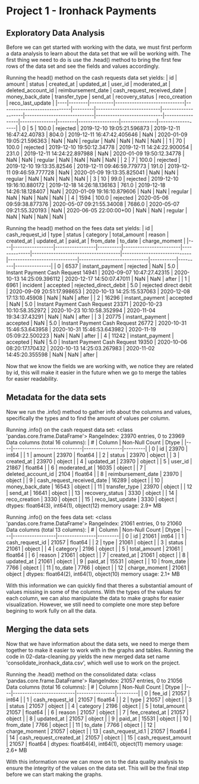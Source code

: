 # Project 1 - Ironhack Payments

## Exploratory Data Analysis

Before we can get started with working with the data, we must first perform a data analysis to learn about the data set that we will be working with. The first thing we need to do is use the .head() method to bring
the first few rows of the data set and see the fields and values accordingly.

Running the head() method on the cash requests data set yields:
| id | amount | status   | created_at                  | updated_at                  | user_id | moderated_at              | deleted_account_id | reimbursement_date         | cash_request_received_date | money_back_date | transfer_type | send_at | recovery_status | reco_creation | reco_last_update |
|----|--------|----------|-----------------------------|-----------------------------|---------|---------------------------|--------------------|-----------------------------|----------------------------|-----------------|---------------|--------|-----------------|---------------|------------------|
| 0  | 5      | 100.0    | rejected                   | 2019-12-10 19:05:21.596873 | 2019-12-11 16:47:42.40783  | 804.0   | 2019-12-11 16:47:42.405646 | NaN                 | 2020-01-09 19:05:21.596363 | NaN                        | NaN             | regular       | NaN    | NaN             | NaN           | NaN              |
| 1  | 70     | 100.0    | rejected                   | 2019-12-10 19:50:12.34778  | 2019-12-11 14:24:22.900054 | 231.0   | 2019-12-11 14:24:22.897988 | NaN                 | 2020-01-09 19:50:12.34778  | NaN                        | NaN             | regular       | NaN    | NaN             | NaN           | NaN              |
| 2  | 7      | 100.0    | rejected                   | 2019-12-10 19:13:35.82546  | 2019-12-11 09:46:59.779773 | 191.0   | 2019-12-11 09:46:59.777728 | NaN                 | 2020-01-09 19:13:35.825041 | NaN                        | NaN             | regular       | NaN    | NaN             | NaN           | NaN              |
| 3  | 10     | 99.0     | rejected                   | 2019-12-10 19:16:10.880172 | 2019-12-18 14:26:18.136163 | 761.0   | 2019-12-18 14:26:18.128407 | NaN                 | 2020-01-09 19:16:10.879606 | NaN                        | NaN             | regular       | NaN    | NaN             | NaN           | NaN              |
| 4  | 1594   | 100.0    | rejected                   | 2020-05-06 09:59:38.877376 | 2020-05-07 09:21:55.34008  | 7686.0  | 2020-05-07 09:21:55.320193 | NaN                 | 2020-06-05 22:00:00+00     | NaN                        | NaN             | regular       | NaN    | NaN             | NaN           | NaN              |

Running the head() method on the fees data set yields:
| id | cash_request_id | type            | status   | category               | total_amount | reason                              | created_at                  | updated_at                  | paid_at                     | from_date | to_date | charge_moment |
|----|-----------------|-----------------|----------|------------------------|--------------|-------------------------------------|-----------------------------|-----------------------------|-----------------------------|-----------|---------|---------------|
| 0  | 6537           | instant_payment | rejected | NaN                    | 5.0          | Instant Payment Cash Request 14941 | 2020-09-07 10:47:27.42315  | 2020-10-13 14:25:09.396112 | 2020-12-17 14:50:07.47011  | NaN       | NaN     | after         |
| 1  | 6961           | incident        | accepted | rejected_direct_debit  | 5.0          | rejected direct debit              | 2020-09-09 20:51:17.998653 | 2020-10-13 14:25:15.537063 | 2020-12-08 17:13:10.45908  | NaN       | NaN     | after         |
| 2  | 16296          | instant_payment | accepted | NaN                    | 5.0          | Instant Payment Cash Request 23371 | 2020-10-23 10:10:58.352972 | 2020-10-23 10:10:58.352994 | 2020-11-04 19:34:37.43291  | NaN       | NaN     | after         |
| 3  | 20775          | instant_payment | accepted | NaN                    | 5.0          | Instant Payment Cash Request 26772 | 2020-10-31 15:46:53.643958 | 2020-10-31 15:46:53.643982 | 2020-11-19 05:09:22.500223 | NaN       | NaN     | after         |
| 4  | 11242          | instant_payment | accepted | NaN                    | 5.0          | Instant Payment Cash Request 19350 | 2020-10-06 08:20:17.170432 | 2020-10-13 14:25:03.267983 | 2020-11-02 14:45:20.355598 | NaN       | NaN     | after         |

Now that we know the fields we are working with, we notice they are related by id, this will make it easier in the future when we go to merge the tables for easier readability.

## Metadata for the data sets

Now we run the .info() method to gather info about the columns and values, specifically the types and to find the amount of values per column.

Running .info() on the cash request data set:
<class 'pandas.core.frame.DataFrame'>
RangeIndex: 23970 entries, 0 to 23969
Data columns (total 16 columns):
| #  | Column                      | Non-Null Count | Dtype   |
|----|-----------------------------|----------------|---------|
| 0  | id                          | 23970          | int64   |
| 1  | amount                      | 23970          | float64 |
| 2  | status                      | 23970          | object  |
| 3  | created_at                  | 23970          | object  |
| 4  | updated_at                  | 23970          | object  |
| 5  | user_id                     | 21867          | float64 |
| 6  | moderated_at                | 16035          | object  |
| 7  | deleted_account_id          | 2104           | float64 |
| 8  | reimbursement_date          | 23970          | object  |
| 9  | cash_request_received_date  | 16289          | object  |
| 10 | money_back_date             | 16543          | object  |
| 11 | transfer_type               | 23970          | object  |
| 12 | send_at                     | 16641          | object  |
| 13 | recovery_status             | 3330           | object  |
| 14 | reco_creation               | 3330           | object  |
| 15 | reco_last_update            | 3330           | object  |
dtypes: float64(3), int64(1), object(12)
memory usage: 2.9+ MB

Running .info() on the fees data set:
<class 'pandas.core.frame.DataFrame'>
RangeIndex: 21061 entries, 0 to 21060
Data columns (total 13 columns):
| #  | Column           | Non-Null Count | Dtype   |
|----|------------------|----------------|---------|
| 0  | id               | 21061          | int64   |
| 1  | cash_request_id  | 21057          | float64 |
| 2  | type             | 21061          | object  |
| 3  | status           | 21061          | object  |
| 4  | category         | 2196           | object  |
| 5  | total_amount     | 21061          | float64 |
| 6  | reason           | 21061          | object  |
| 7  | created_at       | 21061          | object  |
| 8  | updated_at       | 21061          | object  |
| 9  | paid_at          | 15531          | object  |
| 10 | from_date        | 7766           | object  |
| 11 | to_date          | 7766           | object  |
| 12 | charge_moment    | 21061          | object  |
dtypes: float64(2), int64(1), object(10)
memory usage: 2.1+ MB

With this information we can quickly find that theres a substantial amount of values missing in some of the columns. With the types of the values for each column, we can also manipulate the data to 
make graphs for easier visualization. However, we still need to complete one more step before begining to work fully on all the data.

## Merging the data sets

Now that we have information about the data sets, we need to merge them together to make it easier to work with in the graphs and tables. Running the code in 02-data-cleaning.py yields the new merged 
data set name 'consolidate_ironhack_data.csv', which well use to work on the project.

Running the .head() method on the consolidated data:
<class 'pandas.core.frame.DataFrame'>
RangeIndex: 21057 entries, 0 to 21056
Data columns (total 16 columns):
| #  | Column                   | Non-Null Count | Dtype   |
|----|--------------------------|----------------|---------|
| 0  | fee_id                   | 21057          | int64   |
| 1  | cash_request_id          | 21057          | float64 |
| 2  | type                     | 21057          | object  |
| 3  | status                   | 21057          | object  |
| 4  | category                 | 2196           | object  |
| 5  | total_amount             | 21057          | float64 |
| 6  | reason                   | 21057          | object  |
| 7  | fee_created_at           | 21057          | object  |
| 8  | updated_at               | 21057          | object  |
| 9  | paid_at                  | 15531          | object  |
| 10 | from_date                | 7766           | object  |
| 11 | to_date                  | 7766           | object  |
| 12 | charge_moment            | 21057          | object  |
| 13 | cash_request_id.1        | 21057          | float64 |
| 14 | cash_request_created_at  | 21057          | object  |
| 15 | cash_request_amount      | 21057          | float64 |
dtypes: float64(4), int64(1), object(11)
memory usage: 2.6+ MB

With this information now we can move on to the data quality analysis to ensure the integrity of the values on the data set. This will be the final step before we can start making the graphs.


